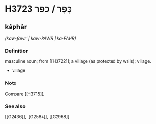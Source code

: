 # H3723 כָּפָר / כפר

## kâphâr

_(kaw-fawr' | kaw-PAWR | ka-FAHR)_

### Definition

masculine noun; from [[H3722]]; a village (as protected by walls); village.

- village


### Note

Compare [[H3715]].

### See also

[[G2436]], [[G2584]], [[G2968]]

